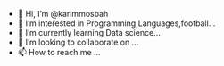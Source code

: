 - 👋 Hi, I’m @karimmosbah
- 👀 I’m interested in Programming,Languages,football...
- 🌱 I’m currently learning Data science...
- 💞️ I’m looking to collaborate on ...
- 📫 How to reach me ...

<!---
karimmosbah/karimmosbah is a ✨ special ✨ repository because its `README.md` (this file) appears on your GitHub profile.
You can click the Preview link to take a look at your changes.
--->
